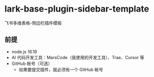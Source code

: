 # lark-base-plugin-sidebar-template

飞书多维表格-侧边栏插件模板

## 前提

- node.js 16.19
- AI 代码开发工具：MarsCode（我使用的开发工具）、Trae、Cursor 等
- GitHub 帐号（可选）
  - 如果要提交插件，就必须有一个 GitHub 帐号

